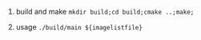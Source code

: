 1. build and make
```mkdir build;cd build;cmake ..;make;```

2. usage
```./build/main ${imagelistfile}```
